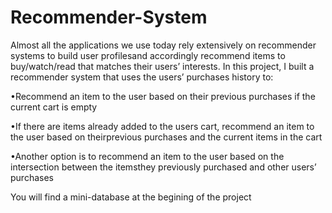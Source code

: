 # Recommender-System
 Almost all the applications we use today rely extensively on recommender systems to build user profilesand accordingly recommend items to buy/watch/read that matches their users’ interests.
 In this project, I built a recommender system that uses the users’ purchases history to:
 
 •Recommend an item to the user based on their previous purchases if the current cart is empty
 
 •If there are items already added to the users cart, recommend an item to the user based on theirprevious purchases and the current items in the cart
 
 •Another option is to recommend an item to the user based on the intersection between the itemsthey previously purchased and other users’ purchases

You will find a mini-database at the begining of the project
